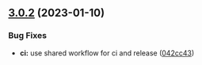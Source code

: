 ## [3.0.2](https://github.com/strong-roots-capital/percentage-change/compare/v3.0.1...v3.0.2) (2023-01-10)


### Bug Fixes

* **ci:** use shared workflow for ci and release ([042cc43](https://github.com/strong-roots-capital/percentage-change/commit/042cc43f44ca784fea3f9fcb46d14ddcd61c5570))
